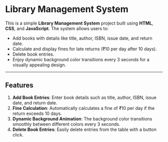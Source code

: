 # Library Management System

This is a simple **Library Management System** project built using **HTML**, **CSS**, and **JavaScript**. 
The system allows users to:
- Add books with details like title, author, ISBN, issue date, and return date.
- Calculate and display fines for late returns (₹10 per day after 10 days).
- Delete book entries.
- Enjoy dynamic background color transitions every 3 seconds for a visually appealing design.

---

## Features
1. **Add Book Entries**: Enter book details such as title, author, ISBN, issue date, and return date.
2. **Fine Calculation**: Automatically calculates a fine of ₹10 per day if the return exceeds 10 days.
3. **Dynamic Background Animation**: The background color transitions smoothly between different colors every 3 seconds.
4. **Delete Book Entries**: Easily delete entries from the table with a button click.

